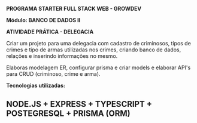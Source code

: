 <b>PROGRAMA STARTER FULL STACK WEB - GROWDEV</b>

<b>Módulo: BANCO DE DADOS II</b>

<b>ATIVIDADE PRÁTICA - DELEGACIA</b>

Criar um projeto para uma delegacia com cadastro de criminosos, tipos de crimes e tipo de armas utilizadas nos crimes, criando banco de dados, relações e inserindo informações no mesmo. 

Elaboras modelagem ER, configurar prisma e criar models e elaborar API's para CRUD (criminoso, crime e arma).

<b>Tecnologias utilizadas:</b>

## NODE.JS + EXPRESS + TYPESCRIPT + POSTEGRESQL + PRISMA (ORM) 
